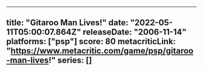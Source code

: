 
---
title: "Gitaroo Man Lives!"
date: "2022-05-11T05:00:07.864Z"
releaseDate: "2006-11-14"
platforms: ["psp"]
score: 80
metacriticLink: "https://www.metacritic.com/game/psp/gitaroo-man-lives!"
series: []
---
